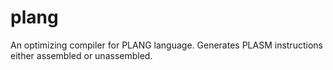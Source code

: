 # plang
An optimizing compiler for PLANG language. Generates PLASM instructions either assembled or unassembled.

